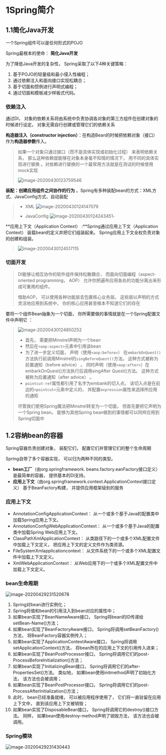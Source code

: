 # 1Spring简介

## 1.1简化Java开发

一个Spring组件可以是任何形式的POJO  

Spring最根本的使命： **简化Java开发**

为了降低Java开发的复杂性， Spring采取了以下4种关键策略：

1. 基于POJO的轻量级和最小侵入性编程；
2. 通过依赖注入和面向接口实现松耦合；
3. 基于切面和惯例进行声明式编程；
4. 通过切面和模板减少样板式代码。  

### 依赖注入

通过DI， 对象的依赖关系将由系统中负责协调各对象的第三方组件在创建对象的时候进行设定。 对象无需自行创建或管理它们的依赖关系

**构造器注入（constructor injection）**：在构造Bean的时候把依赖对象（接口）作为**构造器参数**传入。

> 如果一个对象只通过接口（而不是具体实现或初始化过程） 来表明依赖关系， 那么这种依赖就能够在对象本身毫不知情的情况下， 用不同的具体实现进行替换  。对依赖进行替换的一个最常用方法就是在测试的时候使用mock实现  
>
> ![image-20200430123759546](chapter1.assets/image-20200430123759546.png)

**装配：创建应用组件之间协作的行为** 。Spring有多种装配bean的方式：XML方式、JavaConfig方式、自动装配

> - XML
>   ![image-20200430124147079](chapter1.assets/image-20200430124147079.png)
>
> - JavaConfig
>   ![image-20200430124243451](chapter1.assets/image-20200430124243451.png)-

 **应用上下文（Application Context） :**Spring通过应用上下文（Application Context） 装载bean的定义并把它们组装起来。 Spring应用上下文全权负责对象的创建和组装。  

> ![image-20200430124517115](chapter1.assets/image-20200430124517115.png)

### 切面开发

> DI能够让相互协作的软件组件保持松散耦合， 而面向切面编程（aspect-oriented programming， AOP） 允许你把遍布应用各处的功能分离出来形成可重用的组件。  
>
> 借助AOP， 可以使用各种功能层去包裹核心业务层。 这些层以声明的方式灵活地应用到系统中， 你的核心应用甚至根本不知道它们的存在  

要将一个组件Bean抽象为一个切面， 你所需要做的事情就是在一个Spring配置文件中声明它  ：

> ![image-20200430124850252](chapter1.assets/image-20200430124850252.png)
>
> - 首先， 需要把Minstrel声明为一个bean
> - 然后在`<aop:aspect>`元素中引用该bean
> - 为了进一步定义切面， 声明（使用`<aop:before>`） 在`embarkOnQuest()`方法执行前调用Minstrel的`singBeforeQuest()`方法。 这种方式被称为前置通知（before advice） 。 同时声明（使用`<aop:after>`）在embarkOnQuest()方法执行后调用singAfter Quest()方法。 这种方式被称为后置通知（after advice） 。 
> - `pointcut-ref`属性都引用了名字为embank的切入点。 该切入点是在前边的`<pointcut>`元素中定义的， 并配置`expression`属性来选择所应用的通知   
>
> 尽管我们使用Spring魔法把Minstrel转变为一个切面， 但首先要把它声明为一个Spring bean。 能够为其他Spring bean做到的事情都可以同样应用到Spring切面中  

## 1.2容纳bean的容器

Spring容器负责创建对象， 装配它们， 配置它们并管理它们的整个生命周期  

Spring自带了多个容器实现， 可以归为两种不同的类型。

- **bean工厂**（由org.springframework. beans.factory.eanFactory接口定义） 是最简单的容器， 提供基本的DI支持。
- **应用上下文**（由org.springframework.context.ApplicationContext接口定义） 基于BeanFactory构建， 并提供应用框架级别的服务  

### 应用上下文

- AnnotationConfigApplicationContext： 从一个或多个基于Java的配置类中加载Spring应用上下文。
- AnnotationConfigWebApplicationContext： 从一个或多个基于Java的配置类中加载Spring Web应用上下文。
- ClassPathXmlApplicationContext： 从类路径下的一个或多个XML配置文件中加载上下文定义， 把应用上下文的定义文件作为类资源。
- FileSystemXmlapplicationcontext： 从文件系统下的一个或多个XML配置文件中加载上下文定义。
- XmlWebApplicationContext： 从Web应用下的一个或多个XML配置文件中加载上下文定义。  

### bean生命周期

![image-20200429231520678](Untitled.assets/image-20200429231520678.png)

1. Spring对bean进行实例化；
2. Spring将值和bean的引用注入到bean对应的属性中；
3. 如果bean实现了BeanNameAware接口， Spring将bean的ID传递给setBean-Name()方法；
4. 如果bean实现了BeanFactoryAware接口， Spring将调用setBeanFactory()方法， 将BeanFactory容器实例传入；
5. 如果bean实现了ApplicationContextAware接口， Spring将调用setApplicationContext()方法， 将bean所在的应用上下文的引用传入进来；
6. 如果bean实现了BeanPostProcessor接口， Spring将调用它们的post-ProcessBeforeInitialization()方法；
7. 如果bean实现了InitializingBean接口， Spring将调用它们的after-PropertiesSet()方法。 类似地， 如果bean使用initmethod声明了初始化方法， 该方法也会被调用；
8. 如果bean实现了BeanPostProcessor接口， Spring将调用它们的post-ProcessAfterInitialization()方法；
9. 此时， bean已经准备就绪， 可以被应用程序使用了， 它们将一直驻留在应用上下文中， 直到该应用上下文被销毁；
10. 如果bean实现了DisposableBean接口， Spring将调用它的destroy()接口方法。 同样， 如果bean使用destroy-method声明了销毁方法， 该方法也会被调用。  

### Spring模块

![image-20200429231430443](Untitled.assets/image-20200429231430443.png)

